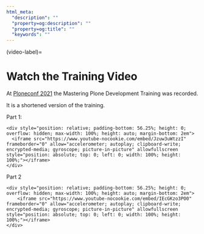 ```yaml
---
html_meta:
  "description": ""
  "property=og:description": ""
  "property=og:title": ""
  "keywords": ""
---
```


(video-label)=

# Watch the Training Video

At [Ploneconf 2021](https://2021.ploneconf.org/) the Mastering Plone Development Training was recorded.

It is a shortened version of the training.

Part 1:

```{raw} html
<div style="position: relative; padding-bottom: 56.25%; height: 0; overflow: hidden; max-width: 100%; height: auto; margin-bottom: 2em">
  <iframe src="https://www.youtube-nocookie.com/embed/Jzuw3uWtzzI" frameborder="0" allow="accelerometer; autoplay; clipboard-write; encrypted-media; gyroscope; picture-in-picture" allowfullscreen style="position: absolute; top: 0; left: 0; width: 100%; height: 100%;"></iframe>
</div>
```

Part 2

```{raw} html
<div style="position: relative; padding-bottom: 56.25%; height: 0; overflow: hidden; max-width: 100%; height: auto; margin-bottom: 2em">
    <iframe src="https://www.youtube-nocookie.com/embed/IEcGKzo3PO0" frameborder="0" allow="accelerometer; autoplay; clipboard-write; encrypted-media; gyroscope; picture-in-picture" allowfullscreen style="position: absolute; top: 0; left: 0; width: 100%; height: 100%;"></iframe>
</div>
```
